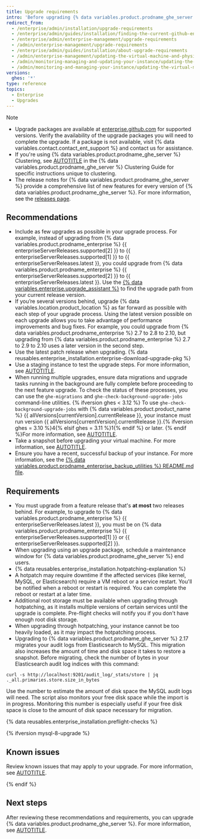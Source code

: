 ```yaml
---
title: Upgrade requirements
intro: 'Before upgrading {% data variables.product.prodname_ghe_server %}, review these recommendations and requirements to plan your upgrade strategy.'
redirect_from:
  - /enterprise/admin/installation/upgrade-requirements
  - /enterprise/admin/guides/installation/finding-the-current-github-enterprise-release
  - /enterprise/admin/enterprise-management/upgrade-requirements
  - /admin/enterprise-management/upgrade-requirements
  - /enterprise/admin/guides/installation/about-upgrade-requirements
  - /admin/enterprise-management/updating-the-virtual-machine-and-physical-resources/upgrade-requirements
  - /admin/monitoring-managing-and-updating-your-instance/updating-the-virtual-machine-and-physical-resources/upgrade-requirements
  - /admin/monitoring-and-managing-your-instance/updating-the-virtual-machine-and-physical-resources/upgrade-requirements
versions:
  ghes: '*'
type: reference
topics:
  - Enterprise
  - Upgrades
---
```


> [!NOTE]
> * Upgrade packages are available at [enterprise.github.com](https://enterprise.github.com/releases) for supported versions. Verify the availability of the upgrade packages you will need to complete the upgrade. If a package is not available, visit {% data variables.contact.contact_ent_support %} and contact us for assistance.
> * If you're using {% data variables.product.prodname_ghe_server %} Clustering, see [AUTOTITLE](/admin/enterprise-management/configuring-clustering/upgrading-a-cluster) in the {% data variables.product.prodname_ghe_server %} Clustering Guide for specific instructions unique to clustering.
> * The release notes for {% data variables.product.prodname_ghe_server %} provide a comprehensive list of new features for every version of {% data variables.product.prodname_ghe_server %}. For more information, see the [releases page](https://enterprise.github.com/releases).

## Recommendations

* Include as few upgrades as possible in your upgrade process. For example, instead of upgrading from {% data variables.product.prodname_enterprise %} {{ enterpriseServerReleases.supported[2] }} to {{ enterpriseServerReleases.supported[1] }} to {{ enterpriseServerReleases.latest }}, you could upgrade from {% data variables.product.prodname_enterprise %} {{ enterpriseServerReleases.supported[2] }} to {{ enterpriseServerReleases.latest }}. Use the [{% data variables.enterprise.upgrade_assistant %}](https://support.github.com/enterprise/server-upgrade) to find the upgrade path from your current release version.
* If you’re several versions behind, upgrade {% data variables.location.product_location %} as far forward as possible with each step of your upgrade process. Using the latest version possible on each upgrade allows you to take advantage of performance improvements and bug fixes. For example, you could upgrade from {% data variables.product.prodname_enterprise %} 2.7 to 2.8 to 2.10, but upgrading from {% data variables.product.prodname_enterprise %} 2.7 to 2.9 to 2.10 uses a later version in the second step.
* Use the latest patch release when upgrading. {% data reusables.enterprise_installation.enterprise-download-upgrade-pkg %}
* Use a staging instance to test the upgrade steps. For more information, see [AUTOTITLE](/admin/installation/setting-up-a-github-enterprise-server-instance/setting-up-a-staging-instance).
* When running multiple upgrades, ensure data migrations and upgrade tasks running in the background are fully complete before proceeding to the next feature upgrade. To check the status of these processes, you can use the `ghe-migrations` and `ghe-check-background-upgrade-jobs` command-line utilities. {% ifversion ghes < 3.12 %} To use `ghe-check-background-upgrade-jobs` with {% data variables.product.product_name %} {{ allVersions[currentVersion].currentRelease }}, your instance must run version {{ allVersions[currentVersion].currentRelease }}.{% ifversion ghes = 3.10 %}4{% elsif ghes = 3.11 %}1{% endif %} or later. {% endif %}For more information, see [AUTOTITLE](/admin/configuration/configuring-your-enterprise/command-line-utilities#upgrading-github-enterprise-server).
* Take a snapshot before upgrading your virtual machine. For more information, see [AUTOTITLE](/admin/upgrading-your-instance/preparing-to-upgrade/taking-a-snapshot).
* Ensure you have a recent, successful backup of your instance. For more information, see the [{% data variables.product.prodname_enterprise_backup_utilities %} README.md file](https://github.com/github/backup-utils#readme).

## Requirements

* You must upgrade from a feature release that's **at most** two releases behind. For example, to upgrade to {% data variables.product.prodname_enterprise %} {{ enterpriseServerReleases.latest }}, you must be on {% data variables.product.prodname_enterprise %} {{ enterpriseServerReleases.supported[1] }} or {{ enterpriseServerReleases.supported[2] }}.
* When upgrading using an upgrade package, schedule a maintenance window for {% data variables.product.prodname_ghe_server %} end users.
* {% data reusables.enterprise_installation.hotpatching-explanation %}
* A hotpatch may require downtime if the affected services (like kernel, MySQL, or Elasticsearch) require a VM reboot or a service restart. You'll be notified when a reboot or restart is required. You can complete the reboot or restart at a later time.
* Additional root storage must be available when upgrading through hotpatching, as it installs multiple versions of certain services until the upgrade is complete. Pre-flight checks will notify you if you don't have enough root disk storage.
* When upgrading through hotpatching, your instance cannot be too heavily loaded, as it may impact the hotpatching process.
* Upgrading to {% data variables.product.prodname_ghe_server %} 2.17 migrates your audit logs from Elasticsearch to MySQL. This migration also increases the amount of time and disk space it takes to restore a snapshot. Before migrating, check the number of bytes in your Elasticsearch audit log indices with this command:

``` shell
curl -s http://localhost:9201/audit_log/_stats/store | jq ._all.primaries.store.size_in_bytes
```

Use the number to estimate the amount of disk space the MySQL audit logs will need. The script also monitors your free disk space while the import is in progress. Monitoring this number is especially useful if your free disk space is close to the amount of disk space necessary for migration.

{% data reusables.enterprise_installation.preflight-checks %}

{% ifversion mysql-8-upgrade %}

## Known issues

Review known issues that may apply to your upgrade. For more information, see [AUTOTITLE](/admin/enterprise-management/updating-the-virtual-machine-and-physical-resources/known-issues-with-upgrades-to-your-instance).

{% endif %}

## Next steps

After reviewing these recommendations and requirements, you can upgrade {% data variables.product.prodname_ghe_server %}. For more information, see [AUTOTITLE](/admin/upgrading-your-instance/preparing-to-upgrade/overview-of-the-upgrade-process).
